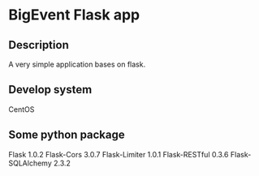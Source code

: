 # BigEvent Flask app

## Description
A very simple application bases on flask.

## Develop system
CentOS

## Some python package
Flask                     1.0.2
Flask-Cors                3.0.7
Flask-Limiter             1.0.1
Flask-RESTful             0.3.6
Flask-SQLAlchemy          2.3.2
